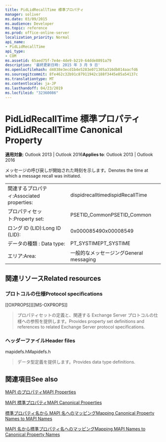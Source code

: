 ```yaml
---
title: PidLidRecallTime 標準プロパティ
manager: soliver
ms.date: 03/09/2015
ms.audience: Developer
ms.topic: reference
ms.prod: office-online-server
localization_priority: Normal
api_name:
- PidLidRecallTime
api_type:
- COM
ms.assetid: 65aed75f-7e4e-4de9-b219-64dde8891a79
description: '最終更新日時: 2015 年 3 月 9 日'
ms.openlocfilehash: d4038e3ecd1b4e5283e071305a316db014aacfd6
ms.sourcegitcommit: 8fe462c32b91c87911942c188f3445e85a54137c
ms.translationtype: MT
ms.contentlocale: ja-JP
ms.lasthandoff: 04/23/2019
ms.locfileid: "32360086"
---
```

# <a name="pidlidrecalltime-canonical-property"></a><span data-ttu-id="7ac7c-103">PidLidRecallTime 標準プロパティ</span><span class="sxs-lookup"><span data-stu-id="7ac7c-103">PidLidRecallTime Canonical Property</span></span>

  
  
<span data-ttu-id="7ac7c-104">**適用対象**: Outlook 2013 | Outlook 2016</span><span class="sxs-lookup"><span data-stu-id="7ac7c-104">**Applies to**: Outlook 2013 | Outlook 2016</span></span> 
  
<span data-ttu-id="7ac7c-105">メッセージの呼び戻しが開始された時刻を示します。</span><span class="sxs-lookup"><span data-stu-id="7ac7c-105">Denotes the time at which a message recall was initiated.</span></span>
  
|||
|:-----|:-----|
|<span data-ttu-id="7ac7c-106">関連するプロパティ:</span><span class="sxs-lookup"><span data-stu-id="7ac7c-106">Associated properties:</span></span>  <br/> |<span data-ttu-id="7ac7c-107">dispidrecalltime</span><span class="sxs-lookup"><span data-stu-id="7ac7c-107">dispidRecallTime</span></span>  <br/> |
|<span data-ttu-id="7ac7c-108">プロパティセット:</span><span class="sxs-lookup"><span data-stu-id="7ac7c-108">Property set:</span></span>  <br/> |<span data-ttu-id="7ac7c-109">PSETID_Common</span><span class="sxs-lookup"><span data-stu-id="7ac7c-109">PSETID_Common</span></span>  <br/> |
|<span data-ttu-id="7ac7c-110">ロング ID (LID):</span><span class="sxs-lookup"><span data-stu-id="7ac7c-110">Long ID (LID):</span></span>  <br/> |<span data-ttu-id="7ac7c-111">0x00008549</span><span class="sxs-lookup"><span data-stu-id="7ac7c-111">0x00008549</span></span>  <br/> |
|<span data-ttu-id="7ac7c-112">データの種類 : </span><span class="sxs-lookup"><span data-stu-id="7ac7c-112">Data type:</span></span>  <br/> |<span data-ttu-id="7ac7c-113">PT_SYSTIME</span><span class="sxs-lookup"><span data-stu-id="7ac7c-113">PT_SYSTIME</span></span>  <br/> |
|<span data-ttu-id="7ac7c-114">エリア:</span><span class="sxs-lookup"><span data-stu-id="7ac7c-114">Area:</span></span>  <br/> |<span data-ttu-id="7ac7c-115">一般的なメッセージング</span><span class="sxs-lookup"><span data-stu-id="7ac7c-115">General messaging</span></span>  <br/> |
   
## <a name="related-resources"></a><span data-ttu-id="7ac7c-116">関連リソース</span><span class="sxs-lookup"><span data-stu-id="7ac7c-116">Related resources</span></span>

### <a name="protocol-specifications"></a><span data-ttu-id="7ac7c-117">プロトコルの仕様</span><span class="sxs-lookup"><span data-stu-id="7ac7c-117">Protocol specifications</span></span>

<span data-ttu-id="7ac7c-118">[[OXPROPS]]</span><span class="sxs-lookup"><span data-stu-id="7ac7c-118">[[MS-OXPROPS]]</span></span> 
  
> <span data-ttu-id="7ac7c-119">プロパティセットの定義と、関連する Exchange Server プロトコルの仕様への参照を提供します。</span><span class="sxs-lookup"><span data-stu-id="7ac7c-119">Provides property set definitions and references to related Exchange Server protocol specifications.</span></span>
    
### <a name="header-files"></a><span data-ttu-id="7ac7c-120">ヘッダーファイル</span><span class="sxs-lookup"><span data-stu-id="7ac7c-120">Header files</span></span>

<span data-ttu-id="7ac7c-121">mapidefs.h</span><span class="sxs-lookup"><span data-stu-id="7ac7c-121">Mapidefs.h</span></span>
  
> <span data-ttu-id="7ac7c-122">データ型定義を提供します。</span><span class="sxs-lookup"><span data-stu-id="7ac7c-122">Provides data type definitions.</span></span>
    
## <a name="see-also"></a><span data-ttu-id="7ac7c-123">関連項目</span><span class="sxs-lookup"><span data-stu-id="7ac7c-123">See also</span></span>



[<span data-ttu-id="7ac7c-124">MAPI のプロパティ</span><span class="sxs-lookup"><span data-stu-id="7ac7c-124">MAPI Properties</span></span>](mapi-properties.md)
  
[<span data-ttu-id="7ac7c-125">MAPI 標準プロパティ</span><span class="sxs-lookup"><span data-stu-id="7ac7c-125">MAPI Canonical Properties</span></span>](mapi-canonical-properties.md)
  
[<span data-ttu-id="7ac7c-126">標準プロパティ名から MAPI 名へのマッピング</span><span class="sxs-lookup"><span data-stu-id="7ac7c-126">Mapping Canonical Property Names to MAPI Names</span></span>](mapping-canonical-property-names-to-mapi-names.md)
  
[<span data-ttu-id="7ac7c-127">MAPI 名から標準プロパティ名へのマッピング</span><span class="sxs-lookup"><span data-stu-id="7ac7c-127">Mapping MAPI Names to Canonical Property Names</span></span>](mapping-mapi-names-to-canonical-property-names.md)

